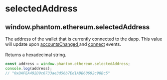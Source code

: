 # selectedAddress

## window.phantom.ethereum.selectedAddress

The address of the wallet that is currently connected to the dapp. This value will update upon [accountsChanged ](../events/accounts-changed.md)and  [connect](../events/connect.md) events.\
\
Returns a hexadecimal string.

```javascript
const address = window.phantom.ethereum.selectedAddress;
console.log(address);
// "0xDAFEA492D9c6733ae3d56b7Ed1ADB60692c98Bc5"
```
